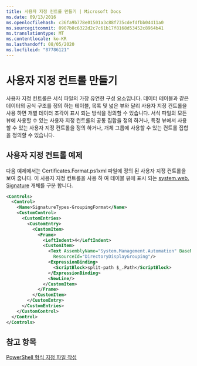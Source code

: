 ```yaml
---
title: 사용자 지정 컨트롤 만들기 | Microsoft Docs
ms.date: 09/13/2016
ms.openlocfilehash: c36fa9b778e01501a3c88f735cdefdfbb04411a0
ms.sourcegitcommit: 0907b8c6322d2c7c61b17f8168d53452c8964b41
ms.translationtype: MT
ms.contentlocale: ko-KR
ms.lasthandoff: 08/05/2020
ms.locfileid: "87786121"
---
```

# <a name="creating-custom-controls"></a>사용자 지정 컨트롤 만들기

사용자 지정 컨트롤은 서식 파일의 가장 유연한 구성 요소입니다. 데이터 테이블과 같은 데이터의 공식 구조를 정의 하는 테이블, 목록 및 넓은 뷰와 달리 사용자 지정 컨트롤을 사용 하면 개별 데이터 조각이 표시 되는 방식을 정의할 수 있습니다. 서식 파일의 모든 뷰에 사용할 수 있는 사용자 지정 컨트롤의 공통 집합을 정의 하거나, 특정 뷰에서 사용할 수 있는 사용자 지정 컨트롤을 정의 하거나, 개체 그룹에 사용할 수 있는 컨트롤 집합을 정의할 수 있습니다.

## <a name="custom-control-example"></a>사용자 지정 컨트롤 예제

다음 예제에서는 Certificates.Format.ps1xml 파일에 정의 된 사용자 지정 컨트롤을 보여 줍니다. 이 사용자 지정 컨트롤을 사용 하 여 테이블 뷰에 표시 되는 [system.web. Signature](/dotnet/api/System.Management.Automation.Signature) 개체를 구분 합니다.

```xml
<Controls>
  <Control>
    <Name>SignatureTypes-GroupingFormat</Name>
    <CustomControl>
      <CustomEntries>
        <CustomEntry>
          <CustomItem>
            <Frame>
              <LeftIndent>4</LeftIndent>
              <CustomItem>
                <Text AssemblyName="System.Management.Automation" BaseName="FileSystemProviderStrings"
                  ResourceId="DirectoryDisplayGrouping"/>
                <ExpressionBinding>
                  <ScriptBlock>split-path $_.Path</ScriptBlock>
                </ExpressionBinding>
                <NewLine/>
              </CustomItem>
            </Frame>
          </CustomItem>
        </CustomEntry>
      </CustomEntries>
    </CustomControl>
  </Control>
</Controls>

```

## <a name="see-also"></a>참고 항목

[PowerShell 형식 지정 파일 작성](./writing-a-powershell-formatting-file.md)
